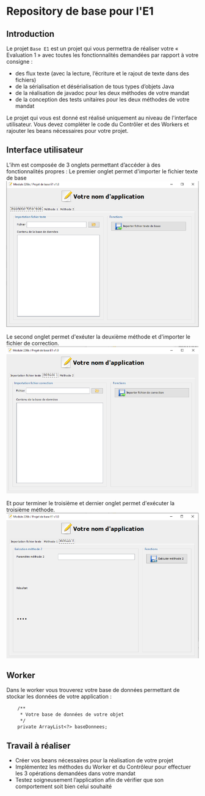 # Repository de base pour l'E1

## Introduction
Le projet `Base E1` est un projet qui vous permettra de réaliser votre 
« Evaluation 1 » avec toutes les fonctionnalités demandées par rapport à votre consigne :
- des flux texte (avec la lecture, l’écriture et le rajout de texte dans des fichiers)
- de la sérialisation et désérialisation de tous types d’objets Java
- de la réalisation de javadoc pour les deux méthodes de votre mandat
- de la conception des tests unitaires pour les deux méthodes de votre mandat
 
Le projet qui vous est donné est réalisé uniquement au niveau de l'interface utilisateur. Vous devez compléter le code du Contrôler et des Workers et rajouter les beans nécessaires pour votre projet.
 
## Interface utilisateur
L’ihm est composée de 3 onglets permettant d’accéder à des fonctionnalités propres :
Le premier onglet permet d'importer le fichier texte de base
![Premier onglet ](images/onglet_1.png)

Le second onglet permet d'exéuter la deuxième méthode et d'importer le fichier de correction.
![Deuxième onglet ](images/onglet_2.png)

Et pour terminer le troisième et dernier onglet permet d'exécuter la troisième méthode.
![Troisième onglet ](images/onglet_3.png)

## Worker
Dans le worker vous trouverez votre base de données permettant de stockar les données de votre application :

```
    /**
     * Votre base de données de votre objet
     */
    private ArrayList<?> baseDonnees;
```
 
## Travail à réaliser
- Créer vos beans nécessaires pour la réalisation de votre projet
- Implémentez les méthodes du Worker et du Contrôleur pour effectuer les 3 opérations demandées dans votre mandat
- Testez soigneusement l’application afin de vérifier que son comportement soit bien celui souhaité 